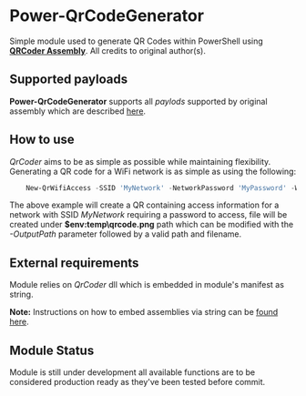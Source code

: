 # Power-QrCodeGenerator

Simple module used to generate QR Codes within PowerShell using **[QRCoder Assembly](https://github.com/codebude/QRCoder/Wiki)**. All credits to original author(s). 

## Supported payloads

**Power-QrCodeGenerator** supports all *paylods* supported by original assembly which are described [here](https://github.com/codebude/QRCoder/wiki/Advanced-usage---Payload-generators).

## How to use

*QrCoder* aims to be as simple as possible while maintaining flexibility. Generating a QR code for a WiFi network is as simple as using the following: 

```powershell
    New-QrWifiAccess -SSID 'MyNetwork' -NetworkPassword 'MyPassword' -Width 100
```

The above example will create a QR containing access information for a network with SSID *MyNetwork* requiring a password to access, file will be created under **$env:temp\qrcode.png** path which can be modified with the *-OutputPath* parameter followed by a valid path and filename.

## External requirements

Module relies on *QrCoder* dll which is embedded in module's manifest as string.

**Note:** Instructions on how to embed assemblies via string can be [found here](https://pscustomobject.github.io/powershell/howto/PowerShell-Add-Assembly/).

## Module Status

Module is still under development all available functions are to be considered production ready as they've been tested before commit.

